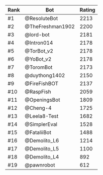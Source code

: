 Rank|Bot|Rating
---|---|---
#1|@ResoluteBot|2213
#2|@TheFreshman1902|2200
#3|@lord-bot|2181
#4|@Intron014|2178
#5|@TorBot_v2|2178
#6|@YoBot_v2|2178
#7|@ToromBot|2173
#8|@duythong1402|2150
#9|@FireFishBOT|2137
#10|@RaspFish|2059
#11|@OpeningsBot|1809
#12|@Cheng-4|1725
#13|@Leela8-Test|1682
#14|@SimplerEval|1528
#15|@FataliiBot|1488
#16|@Demolito_L6|1214
#17|@Demolito_L5|1100
#18|@Demolito_L4|892
#19|@pawnrobot|612
